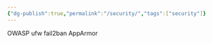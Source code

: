 ```yaml
---
{"dg-publish":true,"permalink":"/security/","tags":["security"]}
---
```



OWASP
ufw
fail2ban
AppArmor